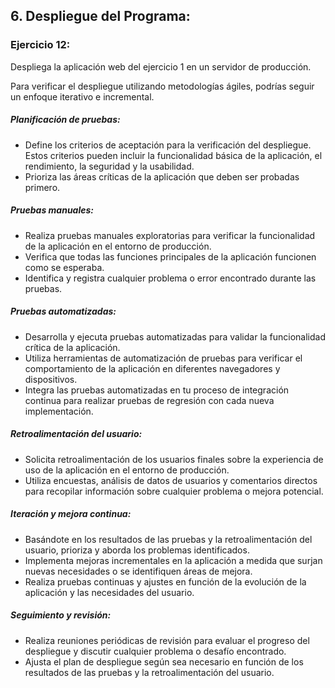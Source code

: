 ## 6. Despliegue del Programa:

### Ejercicio 12: 
Despliega la aplicación web del ejercicio 1 en un servidor de producción.


Para verificar el despliegue utilizando metodologías ágiles, podrías seguir un enfoque iterativo e incremental.

##### Planificación de pruebas:
* Define los criterios de aceptación para la verificación del despliegue. Estos criterios pueden incluir la funcionalidad básica de la aplicación, el rendimiento, la seguridad y la usabilidad.
* Prioriza las áreas críticas de la aplicación que deben ser probadas primero.

##### Pruebas manuales:
* Realiza pruebas manuales exploratorias para verificar la funcionalidad de la aplicación en el entorno de producción.
* Verifica que todas las funciones principales de la aplicación funcionen como se esperaba.
* Identifica y registra cualquier problema o error encontrado durante las pruebas.

##### Pruebas automatizadas:
* Desarrolla y ejecuta pruebas automatizadas para validar la funcionalidad crítica de la aplicación.
* Utiliza herramientas de automatización de pruebas para verificar el comportamiento de la aplicación en diferentes navegadores y dispositivos.
* Integra las pruebas automatizadas en tu proceso de integración continua para realizar pruebas de regresión con cada nueva implementación.

##### Retroalimentación del usuario:
* Solicita retroalimentación de los usuarios finales sobre la experiencia de uso de la aplicación en el entorno de producción.
* Utiliza encuestas, análisis de datos de usuarios y comentarios directos para recopilar información sobre cualquier problema o mejora potencial.

##### Iteración y mejora continua:
* Basándote en los resultados de las pruebas y la retroalimentación del usuario, prioriza y aborda los problemas identificados.
* Implementa mejoras incrementales en la aplicación a medida que surjan nuevas necesidades o se identifiquen áreas de mejora.
* Realiza pruebas continuas y ajustes en función de la evolución de la aplicación y las necesidades del usuario.

##### Seguimiento y revisión:
* Realiza reuniones periódicas de revisión para evaluar el progreso del despliegue y discutir cualquier problema o desafío encontrado.
* Ajusta el plan de despliegue según sea necesario en función de los resultados de las pruebas y la retroalimentación del usuario.